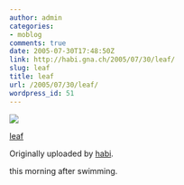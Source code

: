 ```yaml
---
author: admin
categories:
- moblog
comments: true
date: 2005-07-30T17:48:50Z
link: http://habi.gna.ch/2005/07/30/leaf/
slug: leaf
title: leaf
url: /2005/07/30/leaf/
wordpress_id: 51
---
```


[![](http://photos21.flickr.com/29722905_4c599bcd52_m.jpg)](http://www.flickr.com/photos/habi/29722905/)
   

 
  [leaf](http://www.flickr.com/photos/habi/29722905/)
    

  Originally uploaded by [habi](http://www.flickr.com/people/habi/).
 



this morning after swimming.
  

